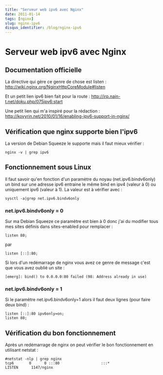 ```yaml
---
title: "Serveur web ipv6 avec Nginx"
date: 2011-01-14
tags: [nginx]
slug: nginx-ipv6
disqus_identifier: /blog/nginx-ipv6
---
```

# Serveur web ipv6 avec Nginx

## Documentation officielle
La directive qui gère ce genre de chose est listen : http://wiki.nginx.org/NginxHttpCoreModule#listen

Et un petit lien ipv6 bien fait pour la route : http://irp.nain-t.net/doku.php/075ipv6:start

Une petit lien qui m'a inspiré pour la rédaction : http://kovyrin.net/2010/01/16/enabling-ipv6-support-in-nginx/

## Vérification que nginx supporte bien l'ipv6

La version de Debian Squeeze le supporte mais il faut mieux vérifier :

```
nginx -v | grep ipv6
```

## Fonctionnement sous Linux

Il faut savoir qu'en fonction d'un paramètre du noyau (net.ipv6.bindv6only) un bind sur une adresse ipv6 entraine le même bind en ipv4 (valeur à 0) ou uniquement ipv6 (valeur à 1). La valeur est à vérifier avec :

```
sysctl -a|grep net.ipv6.bindv6only
```

### net.ipv6.bindv6only = 0

 Sur ma Debian Squeeze ce paramètre est bien à 0 donc j'ai du modifier tous mes sites définis dans sites-enabled pour remplacer :

```
listen 80;
```
par

```
listen [::]:80;
```

Si lors d'un redémarrage de nginx vous avez ce genre de message c'est que vous avez oublié un site :

```
[emerg]: bind() to 0.0.0.0:80 failed (98: Address already in use)
```

### net.ipv6.bindv6only = 1

Si le paramètre net.ipv6.bindv6only=1 alors il faut deux lignes (pour faire deux bind) :

```
listen [::]:80 ipv6only=on;
listen 80;
```

## Vérification du bon fonctionnement

Après un redémarrage de nginx on peut vérifier le bon fonctionnement en utilisant netstat :

```
#netstat -nlp | grep nginx
tcp6       0      0 :::80                   :::*                    LISTEN      1147/nginx
```






